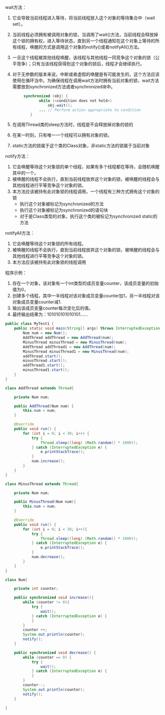 wait方法：

1. 它会导致当前线程进入等待，将当前线程放入这个对象的等待集合中（wait set）。

2. 当前线程必须拥有被调用对象的锁，当调用了wait()方法，当前线程会释放掉这个锁的拥有权，进入等待状态，直到另一个线程通知在这个对象上等待的所有线程，唤醒的方式是调用这个对象的notify()或者notifyAll()方法。

3. 一旦这个线程被其他线程唤醒，该线程与其他线程一同竞争这个对象的锁（公平竞争）；只有当该线程获得到这个对象的锁后，线程才会继续执行。

4. 对于无参数的版本来说，中断或者虚假的唤醒是有可能发生的，这个方法应该使用在循环当中。为确保线程在调用wait方法时拥有当前对象的锁，wait方法需要放到synchronized方法或者synchronized块中。

   ```java
   		synchronized (obj) {
               while (<condition does not hold>)
                   obj.wait();
               ... // Perform action appropriate to condition
           }
   ```

5. 在调用Thread类的sleep方法时，线程是不会释放掉对象的锁的

6. 在某一时刻，只有唯一一个线程可以拥有对象的锁。

7. static方法的锁属于这个类的Class对象，非static方法的锁属于当前对象



notify方法：

1. 它会唤醒等待这个对象锁的单个线程，如果有多个线程都在等待，会随机唤醒其中的一个。
2. 被唤醒的线程不会执行，直到当前线程放弃这个对象的锁，被唤醒的线程会与其他线程进行平等竞争这个对象的锁。
3. 本方法应该被持有此对象锁的线程调用，一个线程有三种方式拥有这个对象的锁
   * 执行这个对象被标记为synchronized的方法
   * 执行这个对象被标记为synchronized的语句块
   * 对于是Class类型的对象，执行这个类的被标记为synchronized  static的方法



notifyAll方法：

1. 它会唤醒等待这个对象锁的所有线程。
2. 被唤醒的线程不会执行，直到当前线程放弃这个对象的锁，被唤醒的线程会与其他线程进行平等竞争这个对象的锁。
3. 本方法应该被持有此对象锁的线程调用





程序示例：

1. 存在一个对象，该对象有一个int类型的成员变量counter，该成员变量的初始值为0，
2. 创建多个线程，其中一半线程对该对象成员变量counter加1，另一半线程对该对象成员变量counter减1.
3. 输出该成员变量counter每次变化后的值。
4. 最终输出结果为：101010101010101......

```java
public class MyTest1 {
    public static void main(String[] args) throws InterruptedException {
        Num num = new Num();
        AddThread addThread = new AddThread(num);
        MinusThread minusThread = new MinusThread(num);
        AddThread addThread1 = new AddThread(num);
        MinusThread minusThread1 = new MinusThread(num);
        addThread.start();
        minusThread.start();
        addThread1.start();
        minusThread1.start();
    }
}

class AddThread extends Thread{

    private Num num;

    public AddThread(Num num) {
        this.num = num;
    }

    @Override
    public void run() {
        for (int i = 0; i < 30; i++) {
            try {
                Thread.sleep((long) (Math.random() * 1000));
            } catch (InterruptedException e) {
                e.printStackTrace();
            }
            num.increase();
        }
    }
}

class MinusThread extends Thread{

    private Num num;

    public MinusThread(Num num){
        this.num = num;
    }

    @Override
    public void run() {
        for (int i = 0; i < 30; i++){
            try {
                Thread.sleep((long) (Math.random() * 1000));
            } catch (InterruptedException e) {
                e.printStackTrace();
            }
            num.decrease();
        }
    }
}

class Num{

    private int counter;

    public synchronized void increase(){
        while (counter != 0){
            try {
                wait();
            } catch (InterruptedException e) {
            }
        }
        counter ++;
        System.out.println(counter);
        notify();
    }

    public synchronized void decrease() {
        while (counter == 0) {
            try {
                wait();
            } catch (InterruptedException e) {
            }
        }
        counter--;
        System.out.println(counter);
        notify();
    }

}
```

